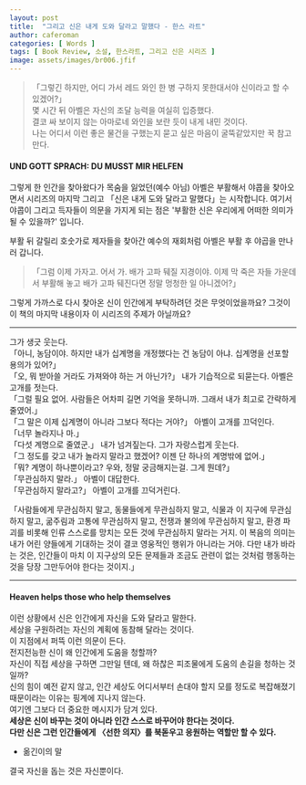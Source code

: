 ```yaml
---
layout: post
title:  "그리고 신은 내게 도와 달라고 말했다 - 한스 라트"
author: caferoman
categories: [ Words ]
tags: [ Book Review, 소설, 한스라트, 그리고 신은 시리즈 ]
image: assets/images/br006.jfif
---
```


> 「그렇긴 하지만, 어디 가서 레드 와인 한 병 구하지 못한대서야 신이라고 할 수 있겠어?」   
몇 시간 뒤 아벨은 자신의 조달 능력을 여실히 입증했다.   
결코 싸 보이지 않는 아마로네 와인을 보란 듯이 내게 내민 것이다.   
나는 어디서 이런 좋은 물건을 구했는지 묻고 싶은 마음이 굴뚝같았지만 꾹 참고 만다.


#### UND GOTT SPRACH: DU MUSST MIR HELFEN

그렇게 한 인간을 찾아왔다가 목숨을 잃었던(예수 아님) 아벨은 부활해서 야콥을 찾아오면서 시리즈의 마지막 그리고 「신은 내게 도와 달라고 말했다」는 시작합니다.
여기서 야콥이 그리고 득자들이 의문을 가지게 되는 점은 '부활한 신은 우리에게 어떠한 의미가 될 수 있을까?' 입니다.

부활 뒤 갈릴리 호숫가로 제자들을 찾아간 예수의 재회처럼 아벨은 부활 후 야곱을 만나러 갑니다.

> 「그럼 이제 가자고. 어서 가. 배가 고파 뒈질 지경이야. 이제 막 죽은 자들 가운데서 부활해 놓고 배가 고파 뒈진다면 정말 멍청한 일 아니겠어?」

그렇게 가까스로 다시 찾아온 신이 인간에게 부탁하려던 것은 무엇이었을까요? 그것이 이 책의 마지막 내용이자 이 시리즈의 주제가 아닐까요?

---

그가 생긋 웃는다.   
「아니, 농담이야. 하지만 내가 십계명을 개정했다는 건 농담이 아냐. 십계명을 선포할 용의가 있어?」   
「오, 뭐 받아쓸 거라도 가져와야 하는 거 아닌가?」 내가 기습적으로 되묻는다. 아벨은 고개를 젓는다.   
「그럴 필요 없어. 사람들은 어차피 길면 기억을 못하니까. 그래서 내가 최고로 간략하게 줄였어.」   
「그 말은 이제 십계명이 아니라 그보다 적다는 거야?」 아벨이 고개를 끄덕인다.   
「너무 놀라지나 마.」   
「다섯 계명으로 줄였군.」 내가 넘겨짚는다. 그가 자랑스럽게 웃는다.   
「그 정도를 갖고 내가 놀라지 말라고 했겠어? 이젠 단 하나의 계명밖에 없어.」   
「뭐? 계명이 하나뿐이라고? 우와, 정말 궁금해지는걸. 그게 뭔데?」   
「무관심하지 말라.」 아벨이 대답한다.   
「무관심하지 말라고?」 아벨이 고개를 끄덕거린다.   
   
「사람들에게 무관심하지 말고, 동물들에게 무관심하지 말고, 식물과 이 지구에 무관심하지 말고, 굶주림과 고통에 무관심하지 말고, 전쟁과 불의에 무관심하지 말고, 환경 파괴를 비롯해 인류 스스로를 망치는 모든 것에 무관심하지 말라는 거지. 이 복음의 의미는 내가 어린 양들에게 기대하는 것이 결코 영웅적인 행위가 아니라는 거야. 다만 내가 바라는 것은, 인간들이 마치 이 지구상의 모든 문제들과 조금도 관련이 없는 것처럼 행동하는 것을 당장 그만두어야 한다는 것이지.」   

---

#### Heaven helps those who help themselves

이런 상황에서 신은 인간에게 자신을 도와 달라고 말한다.   
세상을 구원하려는 자신의 계획에 동참해 달라는 것이다.   
이 지점에서 퍼뜩 이런 의문이 든다.   
전지전능한 신이 왜 인간에게 도움을 청할까?   
자신이 직접 세상을 구하면 그만일 텐데, 왜 하찮은 피조물에게 도움의 손길을 청하는 것일까?   
신의 힘이 예전 같지 않고, 인간 세상도 어디서부터 손대야 할지 모를 정도로 복잡해졌기 때문이라는 이유는 핑계에 지나지 않는다.   
여기엔 그보다 더 중요한 메시지가 담겨 있다.   
**세상은 신이 바꾸는 것이 아니라 인간 스스로 바꾸어야 한다는 것이다.   
다만 신은 그런 인간들에게 〈선한 의지〉를 북돋우고 응원하는 역할만 할 수 있다.**   
- 옮긴이의 말

결국 자신을 돕는 것은 자신뿐이다.   